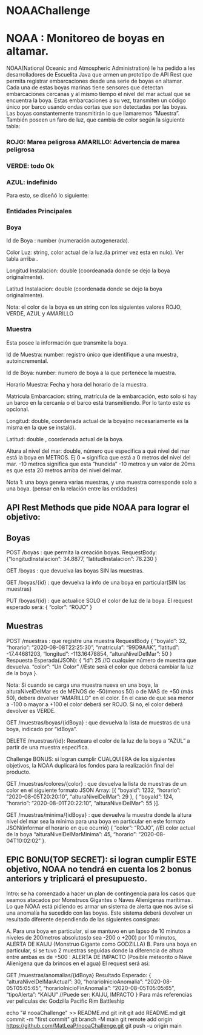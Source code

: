 # NOAAChallenge
# NOAA : Monitoreo de boyas en altamar.
NOAA(National Oceanic and Atmospheric Administration) le ha pedido a les desarrolladores de Escuelita Java que armen un prototipo de API Rest que permita registrar embarcaciones desde una serie de boyas en altamar. Cada una de estas boyas marinas tiene sensores que detectan embarcaciones cercanas y al mismo tiempo el nivel del mar actual que se encuentra la boya. Estas embarcaciones a su vez, transmiten un código único por barco usando ondas cortas que son detectadas por las boyas. Las boyas constantemente transmitirán lo que llamaremos “Muestra”. También poseen un faro de luz, que cambia de color según la siguiente tabla:
### ROJO: Marea peligrosa AMARILLO: Advertencia de marea peligrosa
### VERDE: todo Ok 
### AZUL: indefinido
Para esto, se diseñó lo siguiente: 
### Entidades Principales 
### Boya 
Id de Boya : number (numeración autogenerada). 

Color Luz: string, color actual de la luz.(la primer vez esta en nulo). Ver tabla arriba .

Longitud Instalacion: double (coordeanada donde se dejo la boya originalmente). 

Latitud Instalacion: double (coordenada donde se dejo la boya originalmente).

Nota: el color de la boya es un string con los siguientes valores ROJO, VERDE, AZUL y AMARILLO
### Muestra
Esta posee la información que transmite la boya.

Id de Muestra: number: registro único que identifique a una muestra, autoincremental. 

Id de Boya: number: numero de boya a la que pertenece la muestra.

Horario Muestra: Fecha y hora del horario de la muestra.

Matricula Embarcacion: string, matrícula de la embarcación, esto solo si hay un barco en la cercanía o el barco está transmitiendo. Por lo tanto este es opcional.

Longitud: double, coordenada actual de la boya(no necesariamente es la misma en la que se instaló). 

Latitud: double , coordenada actual de la boya.

Altura al nivel del mar: double, número que especifica a qué nivel del mar está la boya en METROS. Ej 0 = significa que está a 0 metros del nivel del mar. -10 metros significa que esta “hundida” -10 metros y un valor de 20ms es que esta 20 metros arriba del nivel del mar.

Nota 1: una boya genera varias muestras, y una muestra corresponde solo a una boya. (pensar en la relación entre las entidades)

## API Rest Methods que pide NOAA para lograr el objetivo:
## Boyas 

POST /boyas : que permita la creación boyas. RequestBody: {“longitudInstalacion”: 34.8877, “latitudInstalacion”: 78.230 } 

GET /boyas : que devuelva las boyas SIN las muestras. 

GET /boyas/{id} : que devuelva la info de una boya en particular(SIN las muestras) 

PUT /boyas/{id} : que actualice SOLO el color de luz de la boya. El request esperado será: { “color”: “ROJO” } 

## Muestras 
POST /muestras : que registre una muestra RequestBody { “boyaId”: 32, “horario”: “2020-08-08T22:25:30”, “matricula”: “99D9AAK”, “latitud”: -17.44681203, “longitud”: -113.16478854, “alturaNivelDelMar”: 50 } Respuesta Esperada(JSON): { “id”: 25 //O cualquier número de muestra que devuelva. “color”: “Un Color” //Este será el color que deberá cambiar la luz de la boya }.

Nota: Si cuando se carga una muestra nueva en una boya, la alturaNivelDelMar es de MENOS de -50(menos 50) o de MAS de +50 (más 50), debera devolver “AMARILLO” en el color. En el caso de que sea menor a -100 o mayor a +100 el color deberá ser ROJO. Si no, el color deberá devolver es VERDE.

GET /muestras/boyas/{idBoya} : que devuelva la lista de muestras de una boya, indicado por “idBoya”.

DELETE /muestras/{id}: Reseteara el color de la luz de la boya a “AZUL” a partir de una muestra especifica.

Challenge BONUS: si logran cumplir CUALQUIERA de los siguientes objetivos, la NOAA duplicará los fondos para la realización final del producto.

GET /muestras/colores/{color} : que devuelva la lista de muestras de un color en el siguiente formato JSON Array: [{ “boyaId”: 1232, “horario”: “2020-08-05T20:20:10”, “alturaNivelDelMar”: 29 }, { “boyaId”: 124, “horario”: “2020-08-01T20:22:10”, “alturaNivelDelMar”: 55 }].

GET /muestras/minima/{idBoya} : que devuelva la muestra donde la altura nivel del mar sea la minima para una boya en particular en este formato JSON(informar el horario en que ocurrió) { “color”: “ROJO”, //El color actual de la boya “alturaNivelDelMarMinima”: 45, “horario”: “2020-08-04T10:02:02” }.

## EPIC BONU(TOP SECRET): si logran cumplir ESTE objetivo, NOAA no tendrá en cuenta los 2 bonus anteriors y triplicará el presupuesto.
Intro: se ha comenzado a hacer un plan de contingencia para los casos que seamos atacados por Monstruos Gigantes o Naves Alienígenas marítimas. Lo que NOAA está pidiendo es armar un sistema de alerta que nos avise si una anomalía ha sucedido con las boyas. Este sistema deberá devolver un resultado diferente dependiendo de las siguientes consignas: 

A. Para una boya en particular, si se mantuvo en un lapso de 10 minutos a niveles de 200metros absolutos(o sea -200 o +200) por 10 minutos, ALERTA DE KAIJU (Monstruo Gigante como GODZILLA) 
B. Para una boya en particular, si se tuvo 2 muestras seguidas donde la diferencia de altura entre ambas es de +500 : ALERTA DE IMPACTO (Posible meteorito o Nave Alienígena que da brincos en el agua) 
El request será asi: 

GET /muestras/anomalias/{idBoya} 
Resultado Esperado: { “alturaNivelDelMarActual”: 30, “horarioInicioAnomalia”: “2020-08-05T05:05:65”, “horarioInicioFinAnomalia”: “2020-08-05T05:05:65”, “tipoAlerta”: “KAIJU” //Puede ser: KAIJU, IMPACTO } Para más referencias ver peliculas de: Godzilla Pacific Rim Battleship

echo "# nooaChallenge" >> README.md
git init
git add README.md
git commit -m "first commit"
git branch -M main
git remote add origin https://github.com/MatLeaP/nooaChallenge.git
git push -u origin main


